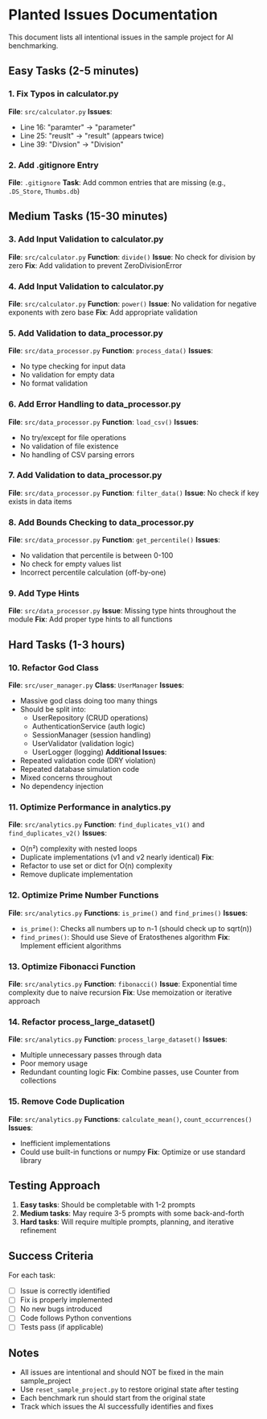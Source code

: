 # Planted Issues Documentation

This document lists all intentional issues in the sample project for AI benchmarking.

## Easy Tasks (2-5 minutes)

### 1. Fix Typos in calculator.py
**File**: `src/calculator.py`
**Issues**:
- Line 16: "paramter" → "parameter"
- Line 25: "reuslt" → "result" (appears twice)
- Line 39: "Divsion" → "Division"

### 2. Add .gitignore Entry
**File**: `.gitignore`
**Task**: Add common entries that are missing (e.g., `.DS_Store`, `Thumbs.db`)

## Medium Tasks (15-30 minutes)

### 3. Add Input Validation to calculator.py
**File**: `src/calculator.py`
**Function**: `divide()`
**Issue**: No check for division by zero
**Fix**: Add validation to prevent ZeroDivisionError

### 4. Add Input Validation to calculator.py
**File**: `src/calculator.py`
**Function**: `power()`
**Issue**: No validation for negative exponents with zero base
**Fix**: Add appropriate validation

### 5. Add Validation to data_processor.py
**File**: `src/data_processor.py`
**Function**: `process_data()`
**Issues**:
- No type checking for input data
- No validation for empty data
- No format validation

### 6. Add Error Handling to data_processor.py
**File**: `src/data_processor.py`
**Function**: `load_csv()`
**Issues**:
- No try/except for file operations
- No validation of file existence
- No handling of CSV parsing errors

### 7. Add Validation to data_processor.py
**File**: `src/data_processor.py`
**Function**: `filter_data()`
**Issue**: No check if key exists in data items

### 8. Add Bounds Checking to data_processor.py
**File**: `src/data_processor.py`
**Function**: `get_percentile()`
**Issues**:
- No validation that percentile is between 0-100
- No check for empty values list
- Incorrect percentile calculation (off-by-one)

### 9. Add Type Hints
**File**: `src/data_processor.py`
**Issue**: Missing type hints throughout the module
**Fix**: Add proper type hints to all functions

## Hard Tasks (1-3 hours)

### 10. Refactor God Class
**File**: `src/user_manager.py`
**Class**: `UserManager`
**Issues**:
- Massive god class doing too many things
- Should be split into:
  - UserRepository (CRUD operations)
  - AuthenticationService (auth logic)
  - SessionManager (session handling)
  - UserValidator (validation logic)
  - UserLogger (logging)
**Additional Issues**:
- Repeated validation code (DRY violation)
- Repeated database simulation code
- Mixed concerns throughout
- No dependency injection

### 11. Optimize Performance in analytics.py
**File**: `src/analytics.py`
**Function**: `find_duplicates_v1()` and `find_duplicates_v2()`
**Issues**:
- O(n²) complexity with nested loops
- Duplicate implementations (v1 and v2 nearly identical)
**Fix**: 
- Refactor to use set or dict for O(n) complexity
- Remove duplicate implementation

### 12. Optimize Prime Number Functions
**File**: `src/analytics.py`
**Functions**: `is_prime()` and `find_primes()`
**Issues**:
- `is_prime()`: Checks all numbers up to n-1 (should check up to sqrt(n))
- `find_primes()`: Should use Sieve of Eratosthenes algorithm
**Fix**: Implement efficient algorithms

### 13. Optimize Fibonacci Function
**File**: `src/analytics.py`
**Function**: `fibonacci()`
**Issue**: Exponential time complexity due to naive recursion
**Fix**: Use memoization or iterative approach

### 14. Refactor process_large_dataset()
**File**: `src/analytics.py`
**Function**: `process_large_dataset()`
**Issues**:
- Multiple unnecessary passes through data
- Poor memory usage
- Redundant counting logic
**Fix**: Combine passes, use Counter from collections

### 15. Remove Code Duplication
**File**: `src/analytics.py`
**Functions**: `calculate_mean()`, `count_occurrences()`
**Issues**:
- Inefficient implementations
- Could use built-in functions or numpy
**Fix**: Optimize or use standard library

## Testing Approach

1. **Easy tasks**: Should be completable with 1-2 prompts
2. **Medium tasks**: May require 3-5 prompts with some back-and-forth
3. **Hard tasks**: Will require multiple prompts, planning, and iterative refinement

## Success Criteria

For each task:
- [ ] Issue is correctly identified
- [ ] Fix is properly implemented
- [ ] No new bugs introduced
- [ ] Code follows Python conventions
- [ ] Tests pass (if applicable)

## Notes

- All issues are intentional and should NOT be fixed in the main sample_project
- Use `reset_sample_project.py` to restore original state after testing
- Each benchmark run should start from the original state
- Track which issues the AI successfully identifies and fixes